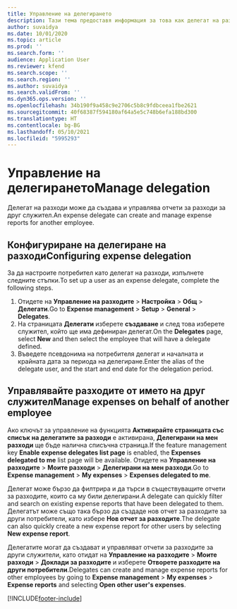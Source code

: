 ```yaml
---
title: Управление на делегирането
description: Тази тема предоставя информация за това как делегат на разходи може да създава и управлява отчети за разходи за друг служител.
author: suvaidya
ms.date: 10/01/2020
ms.topic: article
ms.prod: ''
ms.search.form: ''
audience: Application User
ms.reviewer: kfend
ms.search.scope: ''
ms.search.region: ''
ms.author: suvaidya
ms.search.validFrom: ''
ms.dyn365.ops.version: ''
ms.openlocfilehash: 34b190f9a458c9e2706c5b8c9fdbceea1fbe2621
ms.sourcegitcommit: 40f68387f594180af64a5e5c748b6efa188bd300
ms.translationtype: HT
ms.contentlocale: bg-BG
ms.lasthandoff: 05/10/2021
ms.locfileid: "5995293"
---
```

# <a name="manage-delegation"></a><span data-ttu-id="92bfd-103">Управление на делегирането</span><span class="sxs-lookup"><span data-stu-id="92bfd-103">Manage delegation</span></span>
<span data-ttu-id="92bfd-104">Делегат на разходи може да създава и управлява отчети за разходи за друг служител.</span><span class="sxs-lookup"><span data-stu-id="92bfd-104">An expense delegate can create and manage expense reports for another employee.</span></span>

## <a name="configuring-expense-delegation"></a><span data-ttu-id="92bfd-105">Конфигуриране на делегиране на разходи</span><span class="sxs-lookup"><span data-stu-id="92bfd-105">Configuring expense delegation</span></span>

<span data-ttu-id="92bfd-106">За да настроите потребител като делегат на разходи, изпълнете следните стъпки.</span><span class="sxs-lookup"><span data-stu-id="92bfd-106">To set up a user as an expense delegate, complete the following steps.</span></span> 
1. <span data-ttu-id="92bfd-107">Отидете на **Управление на разходите** > **Настройка** > **Общ** > **Делегати**.</span><span class="sxs-lookup"><span data-stu-id="92bfd-107">Go to **Expense management** > **Setup** > **General** > **Delegates**.</span></span> 
2. <span data-ttu-id="92bfd-108">На страницата **Делегати** изберете **създаване** и след това изберете служител, който ще има дефиниран делегат.</span><span class="sxs-lookup"><span data-stu-id="92bfd-108">On the **Delegates** page, select **New** and then select the employee that will have a delegate defined.</span></span> 
3. <span data-ttu-id="92bfd-109">Въведете псевдонима на потребителя делегат и началната и крайната дата за периода на делегиране.</span><span class="sxs-lookup"><span data-stu-id="92bfd-109">Enter the alias of the delegate user, and the start and end date for the delegation period.</span></span>

## <a name="manage-expenses-on-behalf-of-another-employee"></a><span data-ttu-id="92bfd-110">Управлявайте разходите от името на друг служител</span><span class="sxs-lookup"><span data-stu-id="92bfd-110">Manage expenses on behalf of another employee</span></span>

<span data-ttu-id="92bfd-111">Ако ключът за управление на функцията **Активирайте страницата със списък на делегатите за разходи** е активирана, **Делегирани на мен разходи** ще бъде налична списъчна страница.</span><span class="sxs-lookup"><span data-stu-id="92bfd-111">If the feature management key **Enable expense delegates list page** is enabled, the **Expenses delegated to me** list page will be available.</span></span> <span data-ttu-id="92bfd-112">Отидете на **Управление на разходите** > **Моите разходи** > **Делегирани на мен разходи**.</span><span class="sxs-lookup"><span data-stu-id="92bfd-112">Go to **Expense management** > **My expenses** > **Expenses delegated to me**.</span></span>

<span data-ttu-id="92bfd-113">Делегат може бързо да филтрира и да търси в съществуващите отчети за разходите, които са му били делегирани.</span><span class="sxs-lookup"><span data-stu-id="92bfd-113">A delegate can quickly filter and search on existing expense reports that have been delegated to them.</span></span> <span data-ttu-id="92bfd-114">Делегатът може също така бързо да създаде нов отчет за разходите за други потребители, като избере **Нов отчет за разходите**.</span><span class="sxs-lookup"><span data-stu-id="92bfd-114">The delegate can also quickly create a new expense report for other users by selecting **New expense report**.</span></span>

<span data-ttu-id="92bfd-115">Делегатите могат да създават и управляват отчети за разходите за други служители, като отидат на **Управление на разходите** > **Моите разходи** > **Доклади за разходите** и изберете **Отворете разходите на други потребители**.</span><span class="sxs-lookup"><span data-stu-id="92bfd-115">Delegates can create and manage expense reports for other employees by going to **Expense management** > **My expenses** > **Expense reports** and selecting **Open other user's expenses**.</span></span>


[!INCLUDE[footer-include](../includes/footer-banner.md)]